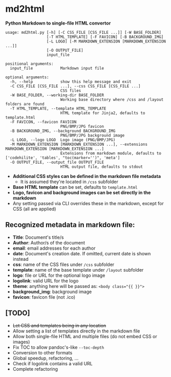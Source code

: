 # md2html
**Python Markdown to single-file HTML convertor**

```
usage: md2html.py [-h] [-C CSS_FILE [CSS_FILE ...]] [-W BASE_FOLDER]
                  [-T HTML_TEMPLATE] [-F FAVICON] [-B BACKGROUND_IMG]
                  [-L LOGO] [-M MARKDOWN_EXTENSION [MARKDOWN_EXTENSION ...]]
                  [-O OUTPUT_FILE]
                  input_file

positional arguments:
  input_file            Markdown input file

optional arguments:
  -h, --help            show this help message and exit
  -C CSS_FILE [CSS_FILE ...], --css CSS_FILE [CSS_FILE ...]
                        CSS files
  -W BASE_FOLDER, --working-dir BASE_FOLDER
                        Working base directory where /css and /layout folders are found
  -T HTML_TEMPLATE, --template HTML_TEMPLATE
                        HTML template for Jinja2, defaults to template.html
  -F FAVICON, --favicon FAVICON
                        PNG/BMP/JPG favicon
  -B BACKGROUND_IMG, --background BACKGROUND_IMG
                        PNG/BMP/JPG background image
  -L LOGO, --logo LOGO  Logo image (PNG/BMP/JPG)
  -M MARKDOWN_EXTENSION [MARKDOWN_EXTENSION ...], --extensions MARKDOWN_EXTENSION [MARKDOWN_EXTENSION ...]
                        Extensions from markdown module, defaults to ['codehilite', 'tables', "toc(marker='')", 'meta']
  -O OUTPUT_FILE, --output_file OUTPUT_FILE
                        HTML output file, defaults to stdout

```

- **Additional CSS styles can be defined in the markdown file metadata**
    - It is assumed they're located in `/css` subfolder
- **Base HTML template** can be set, defaults to `template.html`
- **Logo, favicon and background images can be set directly in the markdown**
- Any setting passed via CLI overrides these in the markdown, except for CSS (all are applied)

## Recognized metadata in markdown file:

- **Title**: Document's title/s
- **Author**: Author/s of the document
- **email**: email addresses for each author
- **date**: Document's creation date. If omitted, current date is shown instead
- **css**: name of the CSS files under `/css` subfolder
- **template**: name of the base template under `/layout` subfolder
- **logo**: file or URL for the optional logo image
- **logolink**: valid URL for the logo
- **theme**: anything here will be passed as: `<body class="{{ }}">`
- **background_img**: background image
- **favicon**: favicon file (not .ico)

## [TODO]

* ~~Let CSS and templates being in any location~~
* Allow setting a list of templates directly in the markdown file
* Allow both single-file HTML and multiple files (do not embed CSS or images)
* Fix TOC to allow pandoc's-like `--toc-depth`
* Conversion to other formats
* Global speedup, refactoring, ...
* Check if logolink contains a valid URL
* Complete refactoring

